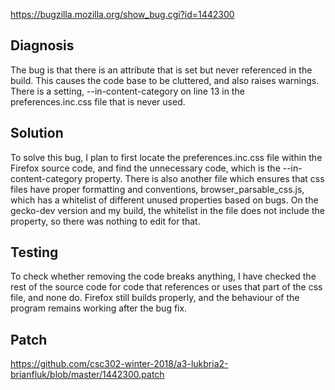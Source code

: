 https://bugzilla.mozilla.org/show_bug.cgi?id=1442300

## Diagnosis
<!-- Diagnosis of your bug. Describe in English what the issue is, and what the benefit of fixing will bring. What risks are there, if any? -->
The bug is that there is an attribute that is set but never referenced in the build. This causes the code base to be cluttered, and also raises warnings. There is a setting, --in-content-category on line 13 in the preferences.inc.css file that is never used.

## Solution
<!-- Propose a  solution. Describe in English what you’d do, and the step by step process you’d follow. The goal is to present your reasoning to the person who would be evaluating your patch. -->
To solve this bug, I plan to first locate the preferences.inc.css file within the Firefox source code, and find the unnecessary code, which is the --in-content-category property. There is also another file which ensures that css files have proper formatting and conventions, browser_parsable_css.js, which has a whitelist of different unused properties based on bugs. On the gecko-dev version and my build, the whitelist in the file does not include the property, so there was nothing to edit for that.

## Testing
<!-- Testing document - A process (or description of a process) by which you’d evaluate the success of your work.  (See Note 1) How do you know your change addresses the bug?
Screen shots, if necessary, showing issue and the correct behaviour with your fix applied. -->
To check whether removing the code breaks anything, I have checked the rest of the source code for code that references or uses that part of the css file, and none do. Firefox still builds properly, and the behaviour of the program remains working after the bug fix.

## Patch
<!-- In separate text file, named doc/NNNN.patch (where NNNN is the bugzilla bug number).
The patch, correctly formatted (See Note 2) -->
https://github.com/csc302-winter-2018/a3-lukbria2-brianfluk/blob/master/1442300.patch
